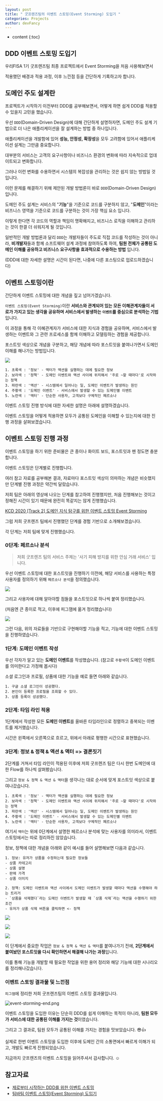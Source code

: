 ```yaml
---
layout: post
title: " 굿프렌즈팀의 이벤트 스토밍(Event Storming) 도입기 "
categories: Projects
author: devFancy
---
```

* content
{:toc}


## DDD 이벤트 스토밍 도입기

우리FISA 1기 굿프렌즈팀 최종 프로젝트에서 Event Storming을 처음 사용해보면서

적용했던 배경과 적용 과정, 이후 느낀점 등을 간단하게 기록하고자 합니다.

## 도메인 주도 설계란

프로젝트가 시작하기 이전부터 DDD를 공부해보면서, 어떻게 하면 쉽게 DDD를 적용할 수 있을지 고민을 했습니다.

우선 `DDD`(Domain-Driven Design)에 대해 간단하게 설명하자면, 도메인 주도 설계 기법으로 더 나은 애플리케이션을 잘 설계하는 방법 중 하나입니다.

애플리케이션을 개발함에 있어 **성능, 안정성, 확장성**을 모두 고려함에 있어서 애플리케이션 설계는 그만큼 중요합니다.

대부분의 서비스는 고객의 요구사항이나 비즈니스 환경의 변화에 따라 지속적으로 업데이트되고 변화합니다.

그러나 이런 변화를 수용하면서 시스템의 복잡성을 관리하는 것은 쉽지 않는 방법일 것입니다.

이런 문제를 해결하기 위해 제안된 개발 방법론이 바로 `DDD`(Domain-Driven Design) 입니다.

도메인 주도 설계는 서비스의 "**기능**"을 기준으로 코드를 구분하지 않고, "**도메인**"이라는 비즈니스 영역을 기준으로 코드를 구분하는 것이 가장 핵심 요소 입니다.

이렇게 한다면 각 코드의 역할과 책임이 명확해지고, 비즈니스 로직을 이해하고 관리하는 것이 한결 더 쉬워지게 될 것입니다.

일반적인 개발 방법론과 달리 `DDD`는 개발자들이 주도로 직접 코드를 작성하는 것이 아니라, **비개발자**들과 함께 소프트웨어 설계 과정에 참여하도록 하여, **팀원 전체가 공통된 도메인 이해를 공유하고 비즈니스 요구사항을 효과적으로 수용하는 방법** 입니다.

(DDD에 대한 자세한 설명은 시간이 된다면, 나중에 다른 포스팅으로 업로드하겠습니다)

## 이벤트 스토밍이란

간단하게 이벤트 스토밍에 대한 개념을 짚고 넘어가겠습니다.

`이벤트 스토밍(Event Storming)`이란 **서비스와 관계되어 있는 모든 이해관계자들이 서로가 가지고 있는 생각을 공유하며 서비스에서 발생하는 `이벤트`를 중심으로 분석하는 기법**입니다.

이 과정을 통해 각 이혜관계자가 서비스에 대한 지식과 경험을 공유하며, 서비스에서 발생하는 이벤트와 그 관련 프로세스를 함께 이해하고 모델링하는 경험을 제공합니다.

포스트잇 색상으로 개념을 구분하고, 해당 개념에 따라 포스트잇을 붙여나가면서 도메인 이해를 해나가는 방법입니다.

![](/assets/img/project/event-storming-1.png)

```
1. 초록색 : '정보' - 액터가 액션을 실행하는 데에 필요한 정보
2. 보라색 : '정책' - 도메인 이벤트와 액션 사이에 위치해서 '주로 ~할 때마다'로 시작하는 정책
3. 파란색 : '액션' - 시스템에서 일어나는 일, 도메인 이벤트가 발생하는 원인
4. 주황색 : '도메인 이벤트' - 서비스에서 발생할 수 있는 도메인별 이벤트
5. 노란색 : '액터' - 단순한 사용자, 고객보다 구체적인 페르소나
```

이벤트 스토밍 진행 방식에 대한 자세한 설명은 아래에 설명하겠습니다.

이벤트 스토밍을 어떻게 적용하면 모두가 공통된 도메인을 이해할 수 있는지에 대한 진행 과정을 살펴보겠습니다.

## 이벤트 스토밍 진행 과정

이벤트 스토밍을 하기 위한 준비물은 큰 종이나 화이트 보드, 포스트잇과 펜 정도면 충분합니다.

이벤트 스토밍은 단계별로 진행합니다.

여러 참고 자료를 공부해본 결과, 자료마다 포스트잇 색상이 의마하는 개념은 비슷했지만 단계별 진행 과정은 약간씩 달랐습니다.

저희 팀은 아래의 영상에 나오는 단계를 참고하여 진행했지만, 처음 진행해보는 것이고 정해진 시간이 있기 때문에 완전히 똑같지는 않게 진행했습니다.

[KCD 2020 [Track 2] 도메인 지식 탐구를 위한 이벤트 스토밍 Event Storming](https://www.youtube.com/watch?v=hUcpv5fdCIk&ab_channel=OpenUP-%EC%98%A4%ED%94%88%EC%97%85)

그럼 저희 굿프렌즈 팀에서 진행했던 단계를 경험 기반으로 소개해보겠습니다.

각 단계는 저희 팀에 맞게 진행했습니다.

### 0단계: 페르소나 분석

> 저희 굿프렌즈 팀의 서비스 주제는 '사기 피해 방지를 위한 안심 거래 서비스' 입니다.

우선 이벤트 스토밍에 대한 포스트잇을 진행하기 이전에, 해당 서비스를 사용하는 특정 사용자를 정의하기 위해 `페르소나 분석`을 정의했습니다.

![](/assets/img/project/event-storming-2.png)

그리고 사용자에 대해 알아야할 점들을 포스트잇으로 하나씩 붙여 정리했습니다.

(처음엔 큰 종이로 적고, 이후에 피그잼에 옮겨 정리했습니다)

![](/assets/img/project/event-stroming-3.png)

그런 다음, 위의 자료들을 기반으로 구현해야할 기능을 적고, 기능에 대한 이벤트 스토밍을 진행하였습니다.

### 1단계: 도메인 이벤트 작성

우선 각자가 알고 있는 **도메인 이벤트**를 작성했습니다. (참고로 `주황색`이 도메인 이벤트를 의미한다고 가정해 봅시다)

소셜 로그인과 프로필, 상품에 대한 기능을 예로 들면 아래와 같습니다.

```
1. 구글 소셜 로그인이 성공했다.
2. 본인이 등록한 프로필을 조회할 수 있다.
3. 상품 등록이 성공했다.
```

### 2단계: 타임 라인 적용

1단계에서 작성한 모든 **도메인 이벤트**를 올바른 타임라인으로 정렬하고 중복되는 이벤트를 제거했습니다.

시간은 왼쪽에서 오른쪽으로 흐르고, 위에서 아래로 평행한 시간으로 표현했습니다.

### 3단계: 정보 & 정책 & 액션 & 액터 => 결론짓기

2단계를 거쳐서 타임 라인이 적용된 이후에 저희 굿프렌즈 팀은 다시 한번 도메인에 대한 Flow를 하나씩 살펴봤습니다.

그리고 `정보 & 정책 & 액션 & 액터`을 생각나는 대로 순서에 맞게 포스트잇 색상으로 붙여나갔습니다.

```
1. 초록색 : '정보' - 액터가 액션을 실행하는 데에 필요한 정보
2. 보라색 : '정책' - 도메인 이벤트와 액션 사이에 위치해서 '주로 ~할 때마다'로 시작하는 정책
3. 파란색 : '액션' - 시스템에서 일어나는 일, 도메인 이벤트가 발생하는 원인
4. 주황색 : '도메인 이벤트' - 서비스에서 발생할 수 있는 도메인별 이벤트
5. 노란색 : '액터' - 단순한 사용자, 고객보다 구체적인 페르소나
```

여기서 `액터`는 위에 0단계에서 설명한 페르소나 분석에 맞는 사용자를 의미라서, 이벤트 스토밍에서는 따로 정리하진 않았습니다.

정보, 정책에 대한 개념을 아래와 같이 예시를 들어 설명해보면 다음과 같습니다.

```
1. 정보: 유저가 상품을 수정하는데 필요한 정보들
- 상품 카테고리
- 상품 설명
- 판매 가격
- 상품 이미지

2. 정책: 도메인 이벤트와 액션 사이에서 도메인 이벤트가 발생할 때마다 액션을 수행해야 하는 트리거
- `상품을 삭제했다`라는 도메인 이벤트가 발생할 때 `상품 삭제`라는 액션을 수행하기 위한 조건
- 유저가 상품 삭제 버튼을 클릭하면 <- 정책
```

![](/assets/img/project/event-storming-4.png)

![](/assets/img/project/event-storming-5.png)

![](/assets/img/project/event-storming-6.png)

이 단계에서 중요한 작업은 `정보 & 정책 & 액션 & 액터`를 붙여나가기 전에, **2단계에서 붙여놨던 포스트잇을 다시 확인하면서 해결해 나가는 과정**입니다.

이를 통해 기능을 개발할 때 필요한 작업을 위한 용어 정리와 해당 기능에 대한 시나리오를 정리해나갔습니다.

### 이벤트 스토밍 결과물 및 느낀점

`피그잼`에 정리한 저희 굿프렌즈팀의 이벤트 스토밍 결과물입니다.

![event-storming-end.png](..%2F..%2F..%2Fevent-storming-end.png)

이벤트 스토밍을 도입한 이유는 단순히 DDD를 쉽게 이해하는 목적이 아니라, **팀원 모두가 서비스에 대한 공통된 이해를 가지는 것**이였습니다.

그리고 그 결과로, 팀원 모두가 공통된 이해를 가지는 경험을 맛보았습니다. 😎👍

실제로 한번 이벤트 스토밍을 도입한 이후에 도메인 간의 소통면에서 빠르게 이해가 되고, 개발도 빠르게 진행되었습니다.

지금까지 굿프렌즈의 이벤트 스토밍을 읽어주셔서 감사합니다. ☺️

## 참고자료

- [제로부터 시작하는 DDD를 위한 이벤트 스토밍](https://custom-li.tistory.com/207)
- [팀바팀 이벤트 스토밍(Event Storming) 도입기](https://team-by-team.github.io/event-storming/)